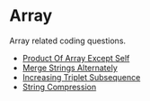 # Array

Array related coding questions.

* [Product Of Array Except Self](./md/product\_of\_array\_except\_self.md)
* [Merge Strings Alternately](./md/merge\_strings\_alternately.md)
* [Increasing Triplet Subsequence](./md/increasing_triplet_subsequence.md)
* [String Compression](./md/string_compression.md)

